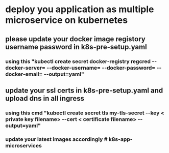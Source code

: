 # deploy you application as multiple microservice on kubernetes
## please update your docker image registory username password in k8s-pre-setup.yaml
### using this "kubectl create secret docker-registry regcred --docker-server=<your-registry-server> --docker-username=<your-name> --docker-password=<your-pword> --docker-email=<your-email> --output=yaml"
## update your ssl certs in k8s-pre-setup.yaml and upload dns in all ingress
### using this cmd "kubectl create secret tls my-tls-secret --key < private key filename> --cert < certificate filename> --output=yaml"
### update your latest images accordingly # k8s-app-microservices

